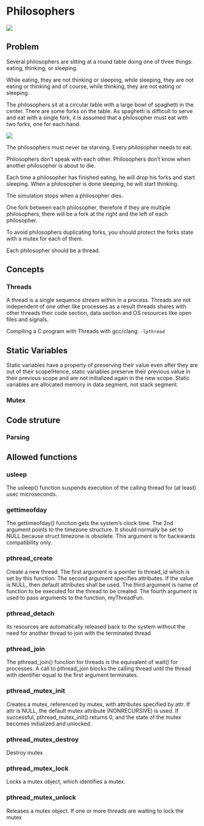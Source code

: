 # Philosophers
![](https://github.com/backslash-zero/Philosophers/blob/main/Philo-meme.jpg)

## Problem
Several philosophers are sitting at a round table doing one of three things: eating,
thinking, or sleeping.

While eating, they are not thinking or sleeping, while sleeping, they are not eating or thinking and of course, while thinking, they are not eating or sleeping.

The philosophers sit at a circular table with a large bowl of spaghetti in the center. There are some forks on the table. As spaghetti is difficult to serve and eat with a single fork, it is assumed that a philosopher must eat with two forks, one for each hand.

![](https://github.com/backslash-zero/Philosophers/blob/main/Philosopher-Illustration.png)

The philosophers must never be starving. Every philosopher needs to eat.

Philosophers don’t speak with each other. Philosophers don’t know when another philosopher is about to die.

Each time a philosopher has finished eating, he will drop his forks and start sleeping.
When a philosopher is done sleeping, he will start thinking.

The simulation stops when a philosopher dies.

One fork between each philosopher, therefore if they are multiple philosophers, there
will be a fork at the right and the left of each philosopher.

To avoid philosophers duplicating forks, you should protect the forks state with a
mutex for each of them.

Each philosopher should be a thread.

## Concepts

### Threads
A thread is a single sequence stream within in a process. Threads are not independent of one other like processes as a result threads shares with other threads their code section, data section and OS resources like open files and signals.

Compiling a C program with Threads with gcc/clang: `-lpthread`

## Static Variables
Static variables have a property of preserving their value even after they are out of their scope!Hence, static variables preserve their previous value in their previous scope and are not initialized again in the new scope.
Static variables are allocated memory in data segment, not stack segment.

### Mutex


## Code struture
### Parsing
## Allowed functions

### usleep
The usleep() function suspends execution of the calling thread for (at least) usec microseconds.

### gettimeofday
The gettimeofday() function gets the system’s clock time.
The 2nd argument points to the timezone structure. It should normally be set to NULL because struct timezone is obsolete. This argument is for backwards compatibility only.

### pthread_create
Create a new thread. 
The first argument is a pointer to thread_id which is set by this function.
The second argument specifies attributes. If the value is NULL, then default attributes shall be used.
The third argument is name of function to be executed for the thread to be created.
The fourth argument is used to pass arguments to the function, myThreadFun.

### pthread_detach
its resources are automatically released back to the system without the need for another thread to join with the terminated thread

### pthread_join
The pthread_join() function for threads is the equivalent of wait() for processes. A call to pthread_join blocks the calling thread until the thread with identifier equal to the first argument terminates.

### pthread_mutex_init
Creates a mutex, referenced by mutex, with attributes specified by attr. If attr is NULL, the default mutex attribute (NONRECURSIVE) is used.
If successful, pthread_mutex_init() returns 0, and the state of the mutex becomes initialized and unlocked.

### pthread_mutex_destroy
Destroy mutex

### pthread_mutex_lock
Locks a mutex object, which identifies a mutex.

### pthread_mutex_unlock
Releases a mutex object. If one or more threads are waiting to lock the mutex
